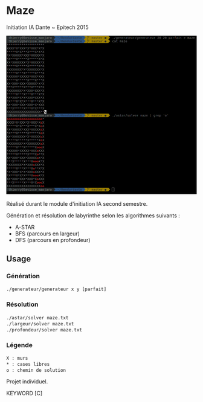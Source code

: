 # Maze
Initiation IA Dante ~ Epitech 2015

![Preview](/Preview.png "Preview")

Réalisé durant le module d'initiation IA second semestre.

Génération et résolution de labyrinthe selon les algorithmes suivants :
* A-STAR
* BFS (parcours en largeur)
* DFS (parcours en profondeur)

## Usage
### Génération
```
./generateur/generateur x y [parfait]
```
### Résolution
```
./astar/solver maze.txt
./largeur/solver maze.txt
./profondeur/solver maze.txt
```
### Légende
```
X : murs
* : cases libres
o : chemin de solution
```
Projet individuel.

KEYWORD [C]
